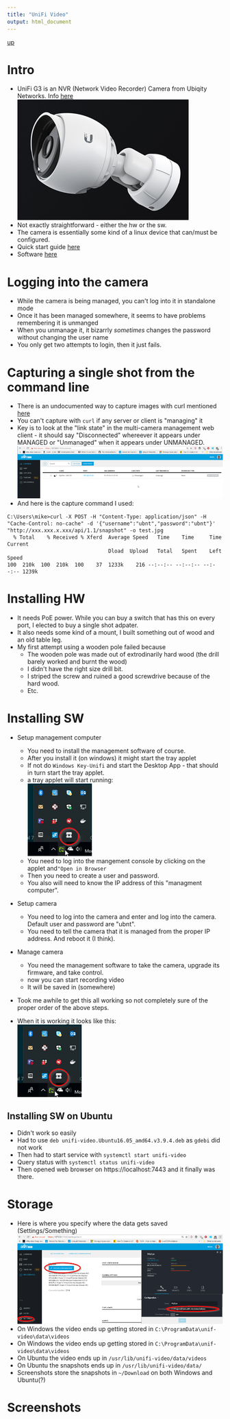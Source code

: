 ```yaml
---
title: "UniFi Video"
output: html_document
---
```

[up](https://mikewise2718.github.io/markdowndocs/)

# Intro
- UniFi G3 is an NVR (Network Video Recorder) Camera from Ubiqity Networks. Info [here](https://www.ubnt.com/unifi-video/unifi-video-camera-g3/)<br>
![UniFiG3](UniFiG3.png)
- Not exactly straightforward - either the hw or the sw.
- The camera is essentially some kind of a linux device that can/must be configured.
- Quick start guide [here](https://dl.ubnt.com/guides/unifivideo/UVC-G3_QSG.pdf)
- Software [here](https://www.ubnt.com/download/unifivideo/)

# Logging into the camera
- While the camera is being managed, you can't log into it in standalone mode
- Once it has been managed somewhere, it seems to have problems remembering it is unmanged
- When you unmanage it, it bizarrly *sometimes* changes the password without changing the user name
- You only get two attempts to login, then it just fails.

# Capturing a single shot from the command line
- There is an undocumented way to capture images with curl mentioned [here](https://community.ubnt.com/t5/UniFi-Video/unifi-3-2-2-snapshot-cgi-wget-curl-string-from-camera/td-p/1572322)
- You can't capture with `curl` if any server or client is "managing" it
- Key is to look at the "link state" in the multi-camera management web client - it should say "Disconnected" whereever it appears under MANAGED or "Unmanaged" when it appears under UNMANAGED.
![UIatcapture.png](UIatcapture.png)
- And here is the capture command I used:

```
C:\Users\mike>curl -X POST -H "Content-Type: application/json" -H "Cache-Control: no-cache" -d '{"username":"ubnt","password":"ubnt"}' "http://xxx.xxx.x.xxx/api/1.1/snapshot" -o test.jpg
  % Total    % Received % Xferd  Average Speed   Time    Time     Time  Current
                                 Dload  Upload   Total   Spent    Left  Speed
100  210k  100  210k  100    37  1233k    216 --:--:-- --:--:-- --:--:-- 1239k
```

# Installing HW
- It needs PoE power. While you can buy a switch that has this on every port, I elected to buy a single shot adpater.
- It also needs some kind of a mount, I built something out of wood and an old table leg. 
- My first attempt using a wooden pole failed because
  - The wooden pole was made out of extrodinarily hard wood (the drill barely worked and burnt the wood)
  - I didn't have the right size drill bit.
  - I striped the screw and ruined a good screwdrive because of the hard wood.
  - Etc.

# Installing SW
- Setup management computer
  - You need to install the management software of course.
  - After you install it (on windows) it might start the tray applet
  - If not do `Windows Key-Unifi` and start the Desktop App - that should in turn start the tray applet.
  -  a tray applet will start running:<br>![applet](UnifiApplet.png)<br>
  - You need to log into the mangement console by clicking on the applet and`"Open in Browser`
  - Then you need to create a user and password.
  - You also will need to know the IP address of this "managment computer".
- Setup camera
  - You need to log into the camera and enter and log into the camera. Default user and password are "ubnt".
  - You need to tell the camera that it is managed from the proper IP address. And reboot it (I think). 
- Manage camera
  - You need the management software to take the camera, upgrade its firmware, and take control.
  - now you can start recording video
  - It will be saved in (somewhere)

- Took me awhile to get this all working so not completely sure of the proper order of the above steps.

- When it is working it looks like this:<br>![applet](UnifiApplet.png)<br>

## Installing SW on Ubuntu
- Didn't work so easily
- Had to use `deb unifi-video.Ubuntu16.05_amd64.v3.9.4.deb` as `gdebi` did not work
- Then had to start service with `systemctl start unifi-video`
- Query status with `systemctl status unifi-video`
- Then opened web browser on https://localhost:7443 and it finally was there.

# Storage
- Here is where you specify where the data gets saved (Settings/Something)<br>![applet](DataSaveLocationSetting.png)<br>
- On Windows the video ends up getting stored in `C:\ProgramData\unif-video\data\videos`
- On Windows the video ends up getting stored in `C:\ProgramData\unif-video\data\videos`
- On Ubuntu the video ends up in `/usr/lib/unifi-video/data/videos`
- On Ubuntu the snapshots ends up in `/usr/lib/unifi-video/data/`
- Screenshots store the snapshots in `~/Download` on both Windows and Ubuntu(?)

# Screenshots
